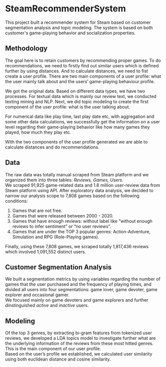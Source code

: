# SteamRecommenderSystem
This project built a recommender system for Steam based on customer segmentation analysis and topic modeling. The system is based on both customer's game-playing behavior and socialization properties.

## Methodology
The goal here is to retain customers by recommending proper games. To do recommendations, we need to firstly find out similar users which is defined further by using distances. And to calculate distances, we need to fist create a user profile. There are two main components of a user profile: what the user mainly talk about and the users’ game-playing behaviour profile.
 
We got the original data. Based on different data types, we have two processes. For textual data which is mainly our review text, we conducted texting mining and NLP. Next, we did topic modeling to create the first component of the user profile: what is the user talking about.

For numerical data like play time, last play date etc, with aggregation and some other data calculations, we successfully get the information on a user level regarding their game-playing behavior like how many games they played, how much they play etc.

With the two components of the user profile generated we are able to calculate distances and do recommendations.


## Data
The raw data was totally manual scraped from Steam platform and we organized them into three tables: *Reviews, Games, Users*.   
We scraped 91,925 game-related data and 1.8 million user-review data from Steam platform using API. After exploratory data analysis, we decided to narrow our analysis scope to 7,808 games based on the following conditions:   
1. Games that are not free.  
2. Games that were released between 2000 - 2020.  
3. Games that have enough reviews: without label like “without enough reviews to infer sentiment” or “no user reviews”.  
4. Games that are under the TOP 3 popular genres: Action-Adventure, Simulation and RPG (Role-Playing games).     

Finally, using these 7,808 games, we scraped totally 1,817,436 reviews which involved 1,091,552 distinct users.

## Customer Segmentation Analysis
We built a segmentation metrics by using variables regarding the number of games that the user purchased and the frequency of playing times, and divided all users into four segmentations: game lover, game devoter, game explorer and occasional gamer.   
We focused mainly on game devoters and game explorers and further dinstinguished *active* and *inactive* users.

## Modeling
Of the top 3 genres, by extracting bi-gram features from tokenized user reviews, we developed a LDA topics model to investigate further what are the underlying information of the reviews from these most hitted genres. This is the main component of our user profile.   
Based on the user’s profile we established, we calculated user similarity using both euclidean distance and cosine similarity.    


